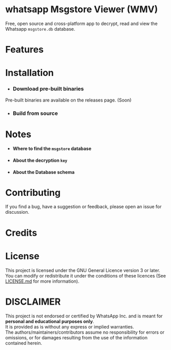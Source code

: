 # whatsapp Msgstore Viewer (WMV)
Free, open source and cross-platform app to decrypt, read and view the Whatsapp `msgstore.db` database.

# Features

# Installation
* ### Download pre-built binaries
Pre-built binaries are available on the releases page. 
(Soon) 
* ### Build from source

# Notes
* #### Where to find the `msgstore` database
* #### About the decryption `key`
* #### About the Database schema

# Contributing
If you find a bug, have a suggestion or feedback, please open an issue for discussion.

# Credits

# License

This project is licensed under the GNU General Licence version 3 or later. You can modify or redistribute it under the conditions
of these licences (See [LICENSE.md](./LICENSE.md) for more information).

# DISCLAIMER
This project is not endorsed or certified by WhatsApp Inc. and is meant for **personal and educational purposes only**.
<br/>
It is provided as is without any express or implied warranties.<br>
The authors/maintainers/contributors assume no responsibility for errors or omissions, or for damages resulting from the use of the information contained herein.<br>




